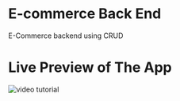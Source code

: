 # E-commerce Back End 

E-Commerce backend using CRUD

# Live Preview of The App
 ![video tutorial](E-Commerce-Gif.gif)

